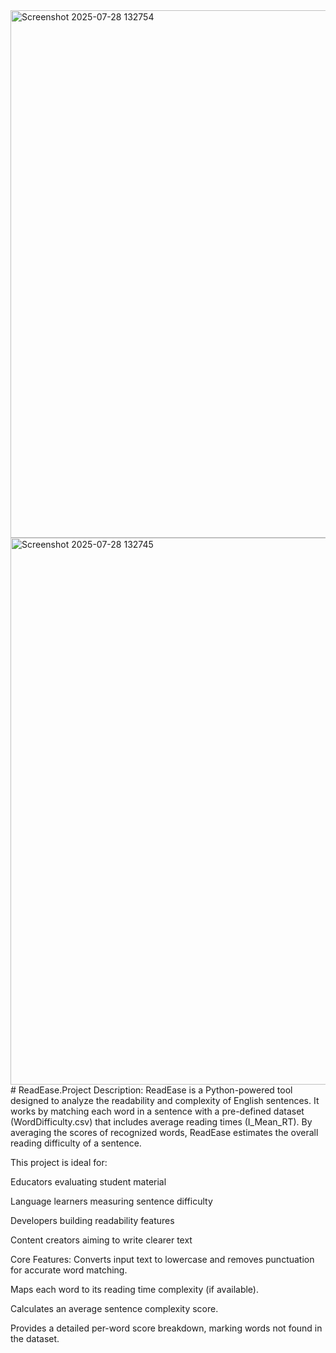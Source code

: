 <img width="1856" height="844" alt="Screenshot 2025-07-28 132754" src="https://github.com/user-attachments/assets/c6357c48-d67c-4029-aa20-cad436b36fca" />
<img width="1907" height="875" alt="Screenshot 2025-07-28 132745" src="https://github.com/user-attachments/assets/1e77f388-f6a7-439d-8854-7c293bb1fcd3" />
# ReadEase.Project Description:
ReadEase is a Python-powered tool designed to analyze the readability and complexity of English sentences. It works by matching each word in a sentence with a pre-defined dataset (WordDifficulty.csv) that includes average reading times (I_Mean_RT). By averaging the scores of recognized words, ReadEase estimates the overall reading difficulty of a sentence.

This project is ideal for:

Educators evaluating student material

Language learners measuring sentence difficulty

Developers building readability features

Content creators aiming to write clearer text

Core Features:
Converts input text to lowercase and removes punctuation for accurate word matching.

Maps each word to its reading time complexity (if available).

Calculates an average sentence complexity score.

Provides a detailed per-word score breakdown, marking words not found in the dataset.
